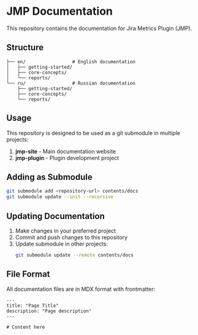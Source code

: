 # JMP Documentation

This repository contains the documentation for Jira Metrics Plugin (JMP).

## Structure

```
├── en/                 # English documentation
│   ├── getting-started/
│   ├── core-concepts/
│   └── reports/
└── ru/                 # Russian documentation
    ├── getting-started/
    ├── core-concepts/
    └── reports/
```

## Usage

This repository is designed to be used as a git submodule in multiple projects:

1. **jmp-site** - Main documentation website
2. **jmp-plugin** - Plugin development project

## Adding as Submodule

```bash
git submodule add <repository-url> contents/docs
git submodule update --init --recursive
```

## Updating Documentation

1. Make changes in your preferred project
2. Commit and push changes to this repository
3. Update submodule in other projects:
   ```bash
   git submodule update --remote contents/docs
   ```

## File Format

All documentation files are in MDX format with frontmatter:

```mdx
---
title: "Page Title"
description: "Page description"
---

# Content here
``` 
